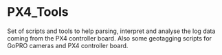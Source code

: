 # PX4_Tools
Set of scripts and tools to help parsing, interpret and analyse the log data coming from the PX4 controller board. Also some geotagging scripts for GoPRO cameras and PX4 controller board.
